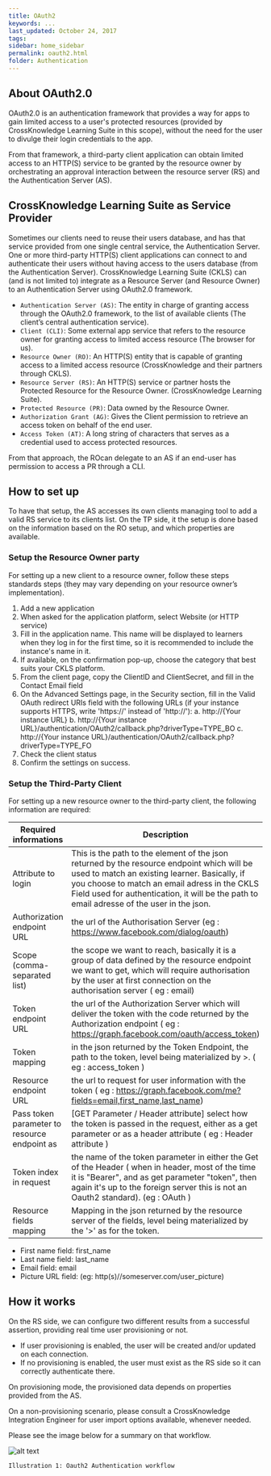 ```yaml
---
title: OAuth2
keywords: ...
last_updated: October 24, 2017
tags:
sidebar: home_sidebar
permalink: oauth2.html
folder: Authentication
---
```


## About OAuth2.0


OAuth2.0 is an authentication framework that provides a way for apps to gain limited access to a user's protected resources (provided by CrossKnowledge Learning Suite in this scope), without the need for the user to divulge their login credentials to the app.

From that framework, a third-party client application can obtain limited access to an HTTP(S) service to be granted by the resource owner by orchestrating an approval interaction between the resource server (RS) and the Authentication Server (AS).


## CrossKnowledge Learning Suite as Service Provider

Sometimes our clients need to reuse their users database, and has that service provided from one single central service, the Authentication Server. 
One or more third-party HTTP(S) client applications can connect to and authenticate their users without having access to the users database (from the Authentication Server). 
CrossKnowledge Learning Suite (CKLS) can (and is not limited to) integrate as a Resource Server (and Resource Owner) to an Authentication Server using OAuth2.0 framework.

* `Authentication Server (AS)`: The entity in charge of granting access through the OAuth2.0 framework, to the list of available clients (The client’s central authentication service).
* `Client (CLI)`: Some external app service that refers to the resource owner for granting access to limited access resource (The browser for us).
* `Resource Owner (RO)`: An HTTP(S) entity that is capable of granting access to a limited access resource (CrossKnowledge and their partners through CKLS).
* `Resource Server (RS)`: An HTTP(S) service or partner hosts the Protected Resource for the Resource Owner. (CrossKnowledge Learning Suite).
* `Protected Resource (PR)`: Data owned by the Resource Owner.
* `Authorization Grant (AG)`: Gives the Client permission to retrieve an access token on behalf of the end user.
* `Access Token (AT)`: A long string of characters that serves as a credential used to access protected resources.

From that approach, the ROcan delegate to an AS if an end-user has permission to access a PR through a CLI.


## How to set up

To have that setup, the AS accesses its own clients managing tool to add a valid RS service to its clients list. 
On the TP side, it the setup is done based on the information based on the RO setup, and which properties are available.

### Setup the Resource Owner party

For setting up a new client to a resource owner, follow these steps standards steps (they may vary depending on your resource owner’s implementation).
1.	Add a new application
2.	When asked for the application platform, select Website (or HTTP service)
3.	Fill in the application name. This name will be displayed to learners when they log in for the first time, so it is recommended to include the instance's name in it.
4.	If available, on the confirmation pop-up, choose the category that best suits your CKLS platform.
5.	From the client page, copy the ClientID and ClientSecret, and fill in the Contact Email field
6.	On the Advanced Settings page, in the Security section, fill in the Valid OAuth redirect URIs field with the following URLs (if your instance supports HTTPS, write 'https://' instead of 'http://'):
a.	http://{Your instance URL}
b.	http://{Your instance URL}/authentication/OAuth2/callback.php?driverType=TYPE_BO
c.	http://{Your instance URL}/authentication/OAuth2/callback.php?driverType=TYPE_FO
7.	Check the client status
8.	Confirm the settings on success.

### Setup the Third-Party Client

For setting up a new resource owner to the third-party client, the following information are required:

Required informations | Description
--- | ---
Attribute to login | This is the path to the element of the json returned by the resource endpoint which will be used to match an existing learner. Basically, if you choose to match an email adress in the CKLS Field used for authentication, it will be the path to email adresse of the user in the json.
Authorization endpoint URL |the url of the Authorisation Server (eg : https://www.facebook.com/dialog/oauth)
Scope (comma-separated list) | the scope we want to reach, basically it is a group of data defined by the resource endpoint we want to get, which will require authorisation by the user at first connection on the authorisation server ( eg : email)
Token endpoint URL | the url of the Authorization Server which will deliver the token with the code returned by the Authorization endpoint ( eg : https://graph.facebook.com/oauth/access_token)
Token mapping | in the json returned by the Token Endpoint, the path to the token, level being materialized by >. ( eg : access_token )
Resource endpoint URL | the url to request for user information with the token ( eg : https://graph.facebook.com/me?fields=email,first_name,last_name)
Pass token parameter to resource endpoint as | [GET Parameter / Header attribute] select how the token is passed in the request, either as a get parameter or as a header attribute ( eg : Header attribute )
Token index in request | the name of the token parameter in either the Get of the Header ( when in header, most of the time it is "Bearer", and as get parameter "token", then again it's up to the foreign server this is not an Oauth2 standard). (eg : OAuth )
Resource fields mapping | Mapping in the json returned by the resource server of the fields, level being materialized by the '>' as for the token.

* First name field: first_name
* Last name field: last_name
* Email field: email
* Picture URL field: (eg: http(s)//someserver.com/user_picture)


## How it works

On the RS side, we can configure two different results from a successful assertion, providing real time user provisioning or not.
* If user provisioning is enabled, the user will be created and/or updated on each connection. 
* If no provisioning is enabled, the user must exist as the RS side so it can correctly authenticate there.

On provisioning mode, the provisioned data depends on properties provided from the AS.

On a non-provisioning scenario, please consult a CrossKnowledge Integration Engineer for user import options available, whenever needed.

Please see the image below for a summary on that workflow.

![alt text](http://developers.crossknowledge.com/images/oauth2workflow.png)

`Illustration 1: Oauth2 Authentication workflow`

